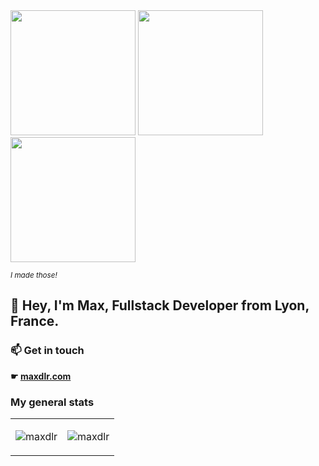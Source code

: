 <div>
  <span>
    <img src="https://github.com/user-attachments/assets/84b08a8e-3002-49db-9af0-64f0e29d1fa7" width="200px"/>
  </span>
  <span>
    <img src="https://github.com/user-attachments/assets/c494a7dd-21d8-4fff-beec-af019fdcd0c7" width="200px"/>
  </span>
  <span>
    <img src="https://github.com/user-attachments/assets/8b7f3473-4803-4e50-bd17-386c1ebdb770" width="200px"/>
  </span>
  <span>
    <p>
      <small><em>I made those!</em></small>
    </p>
  </span>
</div>

<h2>
  👋 Hey, I'm Max, Fullstack Developer from Lyon, France.
</h2>

<div>
  <h3>
    📫 Get in touch
  </h3>
  <p>
    <strong>
      ☛ <a href="https://www.maxdlr.com/">maxdlr.com</a>
    </strong>
  </p>
</div>

<h3>My general stats</h3>

<table>
  <tr>
    <td>
      <p><img align="center" src="https://github-readme-stats.vercel.app/api?username=maxdlr&show_icons=true&theme=radical" alt="maxdlr" /></p>
    </td>
    <td>
      <p><img align="center" src="https://github-readme-stats.vercel.app/api/top-langs?username=maxdlr&show_icons=true&locale=en&layout=compact" alt="maxdlr" /></p>
    </td>
  </tr>
</table>
